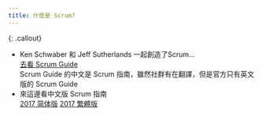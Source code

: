 ```yaml
---
title: 什麼是 Scrum?
---
```


{: .callout}
* Ken Schwaber 和 Jeff Sutherlands 一起創造了Scrum…<br/>
[去看 Scrum Guide](https://www.scrum.org/resources/scrum-guide) <br/>
Scrum Guide 的中文是 Scrum 指南，雖然社群有在翻譯，但是官方只有英文版的 Scrum Guide
* 來這邊看中文版 Scrum 指南 <br/>
[2017 简体版](http://zh-chs.scrumguides.guru/)
[2017 繁體版](http://zh-cht.scrumguides.guru/)



